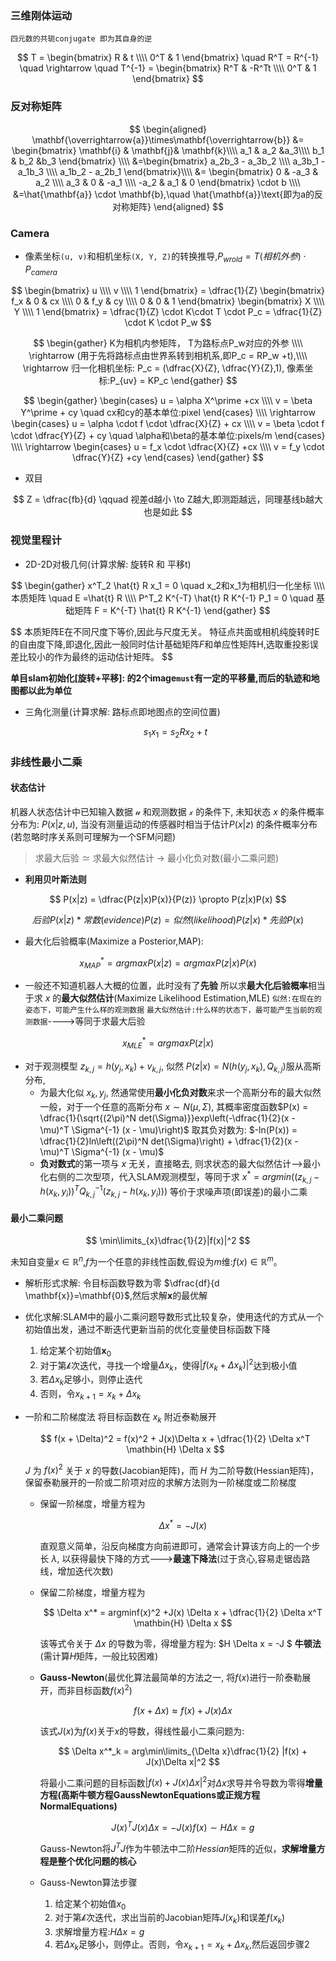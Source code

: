 ### 三维刚体运动
`四元数的共轭conjugate 即为其自身的逆`

$$
T =
\begin{bmatrix}
  R & t \\\\
  0^T & 1  
\end{bmatrix} 
\quad R^T = R^{-1} \quad \rightarrow \quad
T^{-1} =    
\begin{bmatrix}       
   R^T & -R^Tt \\\\       
   0^T & 1    
\end{bmatrix}
$$

### 反对称矩阵
$$
  \begin{aligned}
  \mathbf{\overrightarrow{a}}\times\mathbf{\overrightarrow{b}} &= 
     \begin{bmatrix}
     \mathbf{i} & \mathbf{j}& \mathbf{k}\\\\
     a_1      & a_2     &a_3\\\\
     b_1      & b_2     &b_3
     \end{bmatrix} \\\\ 
     &=\begin{bmatrix}
         a_2b_3 - a_3b_2 \\\\
         a_3b_1 - a_1b_3 \\\\
         a_1b_2 - a_2b_1
     \end{bmatrix}\\\\
     &=
     \begin{bmatrix}       
     0 & -a_3 & a_2  \\\\        
     a_3 & 0 & -a_1 \\\\
     -a_2 & a_1 & 0       
     \end{bmatrix} \cdot b  \\\\ &=\hat{\mathbf{a}} \cdot \mathbf{b},\quad \hat{\mathbf{a}}\text{即为a的反对称矩阵}
  \end{aligned}
  $$

### Camera
- 像素坐标`(u, v)`和相机坐标`(X, Y, Z)`的转换推导,$P_{wrold} = T(相机外参) \cdot P_{camera}$

$$
  \begin{bmatrix}
      u \\\\
      v \\\\
      1
  \end{bmatrix} = \dfrac{1}{Z}
  \begin{bmatrix}
      f_x & 0 & cx \\\\
      0 & f_y & cy \\\\
      0 & 0 & 1
  \end{bmatrix}
  \begin{bmatrix}
      X \\\\ Y \\\\ 1
  \end{bmatrix} = \dfrac{1}{Z} \cdot K\cdot T \cdot P_c 
  = \dfrac{1}{Z} \cdot K \cdot  P_w 
$$

$$
\begin{gather}
K为相机内参矩阵， T为路标点P_w对应的外参 \\\\ 
\rightarrow (用于先将路标点由世界系转到相机系,即P_c = RP_w +t),\\\\
\rightarrow 归一化相机坐标: P_c = (\dfrac{X}{Z}, \dfrac{Y}{Z},1), 像素坐标:P_{uv} = KP_c 
\end{gather}
$$
  

$$
\begin{gather}
\begin{cases} 
  u = \alpha X^\prime +cx \\\\ 
  v = \beta Y^\prime + cy \quad cx和cy的基本单位:pixel
\end{cases}  \\\\  \rightarrow
\begin{cases}
  u = \alpha \cdot f \cdot \dfrac{X}{Z} + cx \\\\
  v = \beta \cdot f \cdot \dfrac{Y}{Z} + cy \quad \alpha和\beta的基本单位:pixels/m
\end{cases}  \\\\  \rightarrow
\begin{cases}
  u = f_x \cdot \dfrac{X}{Z} +cx \\\\
  v = f_y \cdot \dfrac{Y}{Z} +cy
\end{cases}
\end{gather}
$$
 

- 双目

$$
  Z = \dfrac{fb}{d} \qquad 视差d越小 \to Z越大,即测距越远，同理基线b越大也是如此
$$

### 视觉里程计
- 2D-2D对极几何(计算求解: 旋转R 和 平移t) 

$$
\begin{gather}
    x^T_2 \hat{t} R x_1 = 0 \quad x_2和x_1为相机归一化坐标 \\\\
    本质矩阵 \quad E =\hat{t} R  \\\\
    P^T_2 K^{-T} \hat{t} R K^{-1} P_1 = 0 \quad 基础矩阵 F = K^{-T} \hat{t} R K^{-1}  
\end{gather}
$$ 

$$
  本质矩阵E在不同尺度下等价,因此与尺度无关。 特征点共面或相机纯旋转时E的自由度下降,即退化,因此一般同时估计基础矩阵$F$和单应性矩阵H,选取重投影误差比较小的作为最终的运动估计矩阵。
$$
 
  **单目slam初始化[旋转+平移]: 的2个image`must`有一定的平移量,而后的轨迹和地图都以此为单位**

- 三角化测量(计算求解: 路标点即地图点的空间位置)

  $$
  s_1 x_1  = s_2 R x_2 + t
  $$

### 非线性最小二乘
#### 状态估计
机器人状态估计中已知输入数据 $\mathcal{u}$ 和观测数据 $\mathcal{x}$ 的条件下, 未知状态 $x$ 的条件概率分布为: $P(x|z,u)$, 当没有测量运动的传感器时相当于估计$P(x|z)$ 的条件概率分布(若忽略时序关系则可理解为一个SFM问题)
>求最大后验 $\simeq$ 求最大似然估计 $\to$ 最小化负对数(最小二乘问题)

- **利用贝叶斯法则**

$$
P(x|z) = \dfrac{P(z|x)P(x)}{P(z)}  \propto P(z|x)P(x)
$$

$$
后验P(x|z) * 常数(evidence)P(z)= 似然(likelihood)P(z|x) * 先验P(x)
$$

- 最大化后验概率(Maximize a Posterior,MAP): 

$$
x^*_{MAP} = argmax P(x|z) = argmax P(z|x)P(x)
$$

- 一般还不知道机器人大概的位置，此时没有了**先验**
  所以求**最大化后验概率**相当于求 $x$ 的**最大似然估计**(Maximize Likelihood Estimation,MLE)
`似然:在现在的姿态下，可能产生什么样的观测数据`
`最大似然估计:什么样的状态下，最可能产生当前的观测数据`---->等同于求最大后验

$$
x^*_{MLE} = argmax P(z|x)  
$$
  
- 对于观测模型 $z_{k,j} = h(y_j, x_k) + v_{k,j}$, 似然 $P(z|x) = N(h(y_j, x_k),Q_{k,j})$服从高斯分布,
  - 为最大化似 $x_k, y_j$, 然通常使用**最小化负对数**来求一个高斯分布的最大似然
    一般，对于一个任意的高斯分布 $x \sim N(\mu, \Sigma)$, 其概率密度函数$P(x) = \dfrac{1}{\sqrt{(2\pi)^N det(\Sigma)}}exp\left(-\dfrac{1}{2}(x - \mu)^T \Sigma^{-1} (x - \mu)\right)$
    取其负对数为: $-ln(P(x)) = \dfrac{1}{2}ln\left((2\pi)^N det(\Sigma)\right) + \dfrac{1}{2}(x - \mu)^T \Sigma^{-1} (x - \mu)$
  - **负对数式**的第一项与 $x$ 无关，直接略去, 则求状态的最大似然估计-->最小化右侧的二次型项，代入SLAM观测模型，等同于求
    $x^* = argmin \left((z_{k,j} - h(x_k, y_i))^T Q^{-1}_{k,j} (z_{k,j} - h(x_k, y_i)) \right)$ 
    等价于求噪声项(即误差)的最小二乘

#### 最小二乘问题
$$
\min\limits_{x}\dfrac{1}{2}|f(x)|^2
$$

未知自变量$x \in \mathbb{R}^n$,$f$为一个任意的非线性函数,假设为$m$维:$f(x) \in \mathbb{R}^m$。

- 解析形式求解: 令目标函数导数为零 $\dfrac{df}{d \mathbf{x}}=\mathbf{0}$,然后求解$\mathbf{x}$的最优解
- 优化求解:SLAM中的最小二乘问题导数形式比较复杂，使用迭代的方式从一个初始值出发，通过不断迭代更新当前的优化变量使目标函数下降
  1. 给定某个初始值$\mathbf{x}_0$
  2. 对于第$\mathcal{k}$次迭代，寻找一个增量$\Delta x_k$，使得$|f(x_k + \Delta x_k)|^2$达到极小值
  3. 若$\Delta x_k$足够小，则停止迭代
  4. 否则，令$x_{k+1} = x_k + \Delta x_k$
- 一阶和二阶梯度法
  将目标函数在 $x_k$ 附近泰勒展开
  
  $$
  f(x + \Delta)^2 = f(x)^2 + J(x)\Delta x + \dfrac{1}{2} \Delta x^T \mathbin{H} \Delta x
  $$
  
  $J$ 为 $f(x)^2$ 关于 $x$ 的导数(Jacobian矩阵)，而 $H$ 为二阶导数(Hessian矩阵)，保留泰勒展开的一阶或二阶项对应的求解方法则为一阶梯度或二阶梯度

  - 保留一阶梯度，增量方程为
  
    $$
    \Delta x^* = -J(x)
    $$

    直观意义简单，沿反向梯度方向前进即可，通常会计算该方向上的一个步长 $\lambda$, 以获得最快下降的方式--->**最速下降法**(过于贪心,容易走锯齿路线，增加迭代次数)

  - 保留二阶梯度，增量方程为

    $$
    \Delta x^* = argminf(x)^2 +J(x) \Delta x + \dfrac{1}{2} \Delta x^T \mathbin{H} \Delta x
    $$

    该等式令关于 $\Delta x$ 的导数为零，得增量方程为: $H \Delta x = -J  $  **牛顿法**(需计算$H$矩阵，一般比较困难)

  - **Gauss-Newton**(最优化算法最简单的方法之一, 将$f(x)$进行一阶泰勒展开，而非目标函数$f(x)^2$)

    $$
    f(x + \Delta x) \approx f(x) + J(x)\Delta x
    $$

    该式$J(x)$为$f(x)$关于$x$的导数，得线性最小二乘问题为:

    $$
    \Delta x^*_k = arg\min\limits_{\Delta x}\dfrac{1}{2} |f(x) + J(x)\Delta x|^2
    $$

    将最小二乘问题的目标函数$|f(x) + J(x)\Delta x|^2$对$\Delta x$求导并令导数为零得**增量方程(高斯牛顿方程GaussNewtonEquations或正规方程NormalEquations)**
    
    $$
    J(x)^T J(x) \Delta x = -J(x)f(x) \sim H \Delta x =g
    $$
    
    Gauss-Newton将$J^T J$作为牛顿法中二阶$Hessian$矩阵的近似，**求解增量方程是整个优化问题的核心**

  - Gauss-Newton算法步骤

    1. 给定某个初始值$x_0$
    2. 对于第$\mathcal{k}$次迭代，求出当前的Jacobian矩阵$J(x_k)$和误差$f(x_k)$
    3. 求解增量方程:$H \Delta x =g$
    4. 若$\Delta x_k$足够小，则停止。否则，令$x_{k+1} = x_k + \Delta x_k$,然后返回步骤2